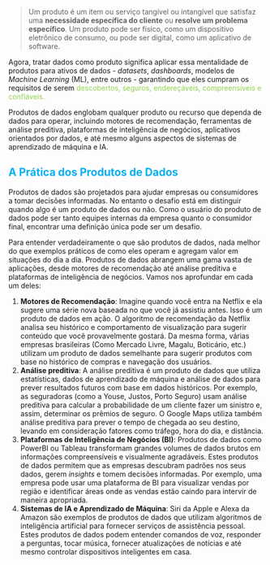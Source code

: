 
> Um produto é um item ou serviço tangível ou intangível que satisfaz uma **necessidade específica do cliente** ou **resolve um problema específico**. Um produto pode ser físico, como um dispositivo eletrônico de consumo, ou pode ser digital, como um aplicativo de software.

Agora, tratar dados como produto significa aplicar essa mentalidade de produtos para ativos de dados - _datasets_, _dashboards_, modelos de _Machine Learning_ (ML), entre outros - garantindo que eles cumpram os requisitos de serem <span style="color:#92d050">descobertos, seguros, endereçáveis, compreensíveis e confiáveis.</span> 

Produtos de dados englobam qualquer produto ou recurso que dependa de dados para operar, incluindo motores de recomendação, ferramentas de análise preditiva, plataformas de inteligência de negócios, aplicativos orientados por dados, e até mesmo alguns aspectos de sistemas de aprendizado de máquina e IA.

## <span style="color:#00b0f0">A Prática dos Produtos de Dados
</span>

Produtos de dados são projetados para ajudar empresas ou consumidores a tomar decisões informadas. No entanto o desafio está em distinguir quando algo é um produto de dados ou não. Como o usuário do produto de dados pode ser tanto equipes internas da empresa quanto o consumidor final, encontrar uma definição única pode ser um desafio.

Para entender verdadeiramente o que são produtos de dados, nada melhor do que exemplos práticos de como eles operam e agregam valor em situações do dia a dia. Produtos de dados abrangem uma gama vasta de aplicações, desde motores de recomendação até análise preditiva e plataformas de inteligência de negócios. Vamos nos aprofundar em cada um deles:

1. **Motores de Recomendação**: Imagine quando você entra na Netflix e ela sugere uma série nova baseada no que você já assistiu antes. Isso é um produto de dados em ação. O algoritmo de recomendação da Netflix analisa seu histórico e comportamento de visualização para sugerir conteúdo que você provavelmente gostará. Da mesma forma, várias empresas brasileiras (Como Mercado Livre, Magalu, Boticário, etc.) utilizam um produto de dados semelhante para sugerir produtos com base no histórico de compras e navegação dos usuários.
2. **Análise preditiva**: A análise preditiva é um produto de dados que utiliza estatísticas, dados de aprendizado de máquina e análise de dados para prever resultados futuros com base em dados históricos. Por exemplo, as seguradoras (como a Youse, Justos, Porto Seguro) usam análise preditiva para calcular a probabilidade de um cliente fazer um sinistro e, assim, determinar os prêmios de seguro. O Google Maps utiliza também análise preditiva para prever o tempo de chegada ao seu destino, levando em consideração fatores como tráfego, hora do dia, e distância.
3. **Plataformas de Inteligência de Negócios (BI)**: Produtos de dados como PowerBI ou Tableau transformam grandes volumes de dados brutos em informações compreensíveis e visualmente agradáveis. Estes produtos de dados permitem que as empresas descubram padrões nos seus dados, gerem _insights_ e tomem decisões informadas. Por exemplo, uma empresa pode usar uma plataforma de BI para visualizar vendas por região e identificar áreas onde as vendas estão caindo para intervir de maneira apropriada.
4. **Sistemas de IA e Aprendizado de Máquina**: Siri da Apple e Alexa da Amazon são exemplos de produtos de dados que utilizam algoritmos de inteligência artificial para fornecer serviços de assistência pessoal. Estes produtos de dados podem entender comandos de voz, responder a perguntas, tocar música, fornecer atualizações de notícias e até mesmo controlar dispositivos inteligentes em casa.